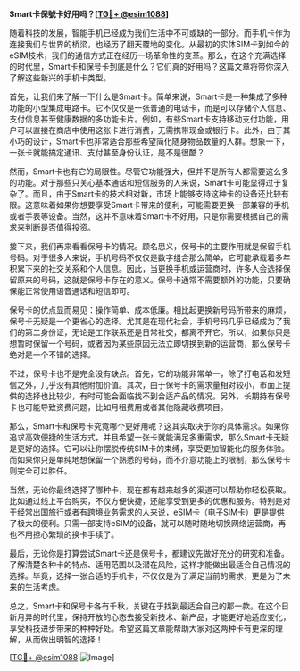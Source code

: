 **Smart卡保號卡好用吗？[[TG💪+ @esim1088](https://t.me/s/esim1088)]**

随着科技的发展，智能手机已经成为我们生活中不可或缺的一部分。而手机卡作为连接我们与世界的桥梁，也经历了翻天覆地的变化。从最初的实体SIM卡到如今的eSIM技术，我们的通信方式正在经历一场革命性的变革。那么，在这个充满选择的时代里，Smart卡和保号卡到底是什么？它们真的好用吗？这篇文章将带你深入了解这些新兴的手机卡类型。

首先，让我们来了解一下什么是Smart卡。简单来说，Smart卡是一种集成了多种功能的小型集成电路卡。它不仅仅是一张普通的电话卡，而是可以存储个人信息、支付信息甚至健康数据的多功能卡片。例如，有些Smart卡支持移动支付功能，用户可以直接在商店中使用这张卡进行消费，无需携带现金或银行卡。此外，由于其小巧的设计，Smart卡也非常适合那些希望简化随身物品数量的人群。想象一下，一张卡就能搞定通讯、支付甚至身份认证，是不是很酷？

然而，Smart卡也有它的局限性。尽管它功能强大，但并不是所有人都需要这么多的功能。对于那些只关心基本通话和短信服务的人来说，Smart卡可能显得过于复杂了。而且，由于Smart卡的技术相对新，市场上能够支持这种卡的设备还比较有限。这意味着如果你想要享受Smart卡带来的便利，可能需要更换一部兼容的手机或者手表等设备。当然，这并不意味着Smart卡不好用，只是你需要根据自己的需求来判断是否值得投资。

接下来，我们再来看看保号卡的情况。顾名思义，保号卡的主要作用就是保留手机号码。对于很多人来说，手机号码不仅仅是数字组合那么简单，它可能承载着多年积累下来的社交关系和个人信息。因此，当更换手机或运营商时，许多人会选择保留原来的号码，这就是保号卡存在的意义。保号卡通常不需要额外的功能，只要确保能正常使用语音通话和短信即可。

保号卡的优点显而易见：操作简单、成本低廉。相比起更换新号码所带来的麻烦，保号卡无疑是一个更省心的选择。尤其是在现代社会，手机号码几乎已经成为了我们的第二身份证，无论是工作联系还是日常社交，都离不开它。所以，如果你只是想暂时保留一个号码，或者因为某些原因无法立即切换到新的运营商，那么保号卡绝对是一个不错的选择。

不过，保号卡也不是完全没有缺点。首先，它的功能非常单一，除了打电话和发短信之外，几乎没有其他附加价值。其次，由于保号卡的需求量相对较小，市面上提供的选择也比较少，有时可能会面临找不到合适产品的情况。另外，长期持有保号卡也可能导致资费问题，比如月租费用或者其他隐藏收费项目。

那么，Smart卡和保号卡究竟哪个更好用呢？这其实取决于你的具体需求。如果你追求高效便捷的生活方式，并且希望一张卡就能满足多重需求，那么Smart卡无疑是更好的选择。它可以让你摆脱传统SIM卡的束缚，享受更加智能化的服务体验。而如果你只是单纯地想保留一个熟悉的号码，而不介意功能上的限制，那么保号卡则完全可以胜任。

当然，无论你最终选择了哪种卡，现在都有越来越多的渠道可以帮助你轻松获取。比如通过线上平台购买，不仅方便快捷，还能享受到更多的优惠和服务。特别是对于经常出国旅行或者有跨境业务需求的人来说，eSIM卡（电子SIM卡）更是提供了极大的便利。只需一部支持eSIM的设备，就可以随时随地切换网络运营商，再也不用担心繁琐的换卡手续了。

最后，无论你是打算尝试Smart卡还是保号卡，都建议先做好充分的研究和准备。了解清楚各种卡的特点、适用范围以及潜在风险，这样才能做出最适合自己情况的选择。毕竟，选择一张合适的手机卡，不仅仅是为了满足当前的需求，更是为了未来的生活考虑。

总之，Smart卡和保号卡各有千秋，关键在于找到最适合自己的那一款。在这个日新月异的时代里，保持开放的心态去接受新技术、新产品，才能更好地适应变化，享受科技进步带来的种种好处。希望这篇文章能帮助大家对这两种卡有更深的理解，从而做出明智的选择！

[[TG💪+ @esim1088](https://t.me/s/esim1088) ![Image](https://i.postimg.cc/4NQfJmqS/Snipaste-2025-05-13-00-14-12.png)]
